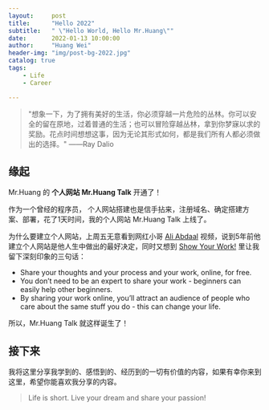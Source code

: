 ```yaml
---
layout:     post
title:      "Hello 2022"
subtitle:   " \"Hello World, Hello Mr.Huang\""
date:       2022-01-13 10:00:00
author:     "Huang Wei"
header-img: "img/post-bg-2022.jpg"
catalog: true
tags: 
    - Life
    - Career

---
```


> "想象一下，为了拥有美好的生活，你必须穿越一片危险的丛林。你可以安全的留在原地，过着普通的生活；也可以冒险穿越丛林，拿到你梦寐以求的奖励。花点时间想想这事，因为无论其形式如何，都是我们所有人都必须做出的选择。"  ——Ray Dalio


## 缘起

Mr.Huang 的 **个人网站 Mr.Huang Talk** 开通了！

作为一个曾经的程序员， 个人网站搭建也是信手拈来，注册域名、确定搭建方案、部署，花了1天时间，我的个人网站 Mr.Huang Talk 上线了。

为什么要建立个人网站，上周五无意看到网红小哥 [Ali Abdaal](https://www.youtube.com/watch?v=acBJsjCqgtM&ab_channel=AliAbdaal) 视频，说到5年前他建立个人网站是他人生中做出的最好决定，同时又想到 [Show Your Work!](https://www.amazon.com/Show-Your-Work-Austin-Kleon/dp/076117897X/) 里让我留下深刻印象的三句话：
-  Share your thoughts and your process and your work, online, for free. 
-  You don’t need to be an expert to share your work - beginners can easily help other beginners. 
-  By sharing your work online, you’ll attract an audience of people who care about the same stuff you do - this can change your life. 

所以，Mr.Huang Talk 就这样诞生了！


## 接下来


我将这里分享我学到的、感悟到的、经历到的一切有价值的内容，如果有幸你来到这里，希望你能喜欢我分享的内容。


> Life is short.
> Live your dream and share your passion!





